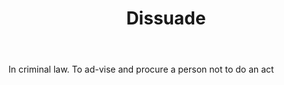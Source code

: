 ---
title: Dissuade
letter: D
permalink: "/definitions/bld-dissuade.html"
body: In criminal law. To ad-vise and procure a person not to do an act
published_at: '2018-07-07'
source: Black's Law Dictionary 2nd Ed (1910)
layout: post
---